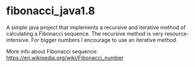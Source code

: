 # fibonacci_java1.8
A simple java project that implements a recursive and iterative method of calculating a Fibonacci sequence. The recursive method is very resource-intensive. For bigger numbers I encourage to use an iterative method.

More info about Fibonacci sequence:
https://en.wikipedia.org/wiki/Fibonacci_number
